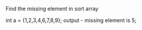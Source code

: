 Find the missing element in sort array 


int a = {1,2,3,4,6,7,8,9};
output - missing element is 5;

